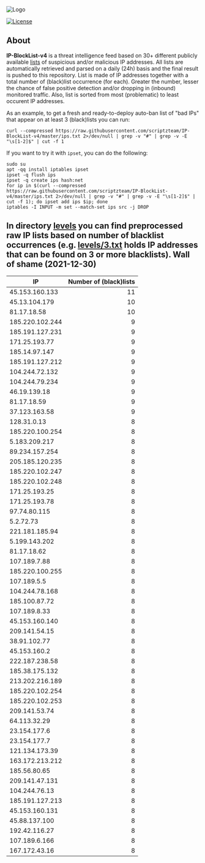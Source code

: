 ![Logo](https://i.imgur.com/PyKLAe7.png)

[![License](https://img.shields.io/badge/license-The_Unlicense-red.svg)](https://unlicense.org/)

About
----

**IP-BlockList-v4** is a threat intelligence feed based on 30+ different publicly available [lists](https://github.com/stamparm/maltrail) of suspicious and/or malicious IP addresses. All lists are automatically retrieved and parsed on a daily (24h) basis and the final result is pushed to this repository. List is made of IP addresses together with a total number of (black)list occurrence (for each). Greater the number, lesser the chance of false positive detection and/or dropping in (inbound) monitored traffic. Also, list is sorted from most (problematic) to least occurent IP addresses.

As an example, to get a fresh and ready-to-deploy auto-ban list of "bad IPs" that appear on at least 3 (black)lists you can run:

```
curl --compressed https://raw.githubusercontent.com/scriptzteam/IP-BlockList-v4/master/ips.txt 2>/dev/null | grep -v "#" | grep -v -E "\s[1-2]$" | cut -f 1
```

If you want to try it with `ipset`, you can do the following:

```
sudo su
apt -qq install iptables ipset
ipset -q flush ips
ipset -q create ips hash:net
for ip in $(curl --compressed https://raw.githubusercontent.com/scriptzteam/IP-BlockList-v4/master/ips.txt 2>/dev/null | grep -v "#" | grep -v -E "\s[1-2]$" | cut -f 1); do ipset add ips $ip; done
iptables -I INPUT -m set --match-set ips src -j DROP
```

In directory [levels](levels) you can find preprocessed raw IP lists based on number of blacklist occurrences (e.g. [levels/3.txt](levels/3.txt) holds IP addresses that can be found on 3 or more blacklists).
Wall of shame (2021-12-30)
----

|IP|Number of (black)lists|
|---|--:|
45.153.160.133|11
45.13.104.179|10
81.17.18.58|10
185.220.102.244|9
185.191.127.231|9
171.25.193.77|9
185.14.97.147|9
185.191.127.212|9
104.244.72.132|9
104.244.79.234|9
46.19.139.18|9
81.17.18.59|9
37.123.163.58|9
128.31.0.13|8
185.220.100.254|8
5.183.209.217|8
89.234.157.254|8
205.185.120.235|8
185.220.102.247|8
185.220.102.248|8
171.25.193.25|8
171.25.193.78|8
97.74.80.115|8
5.2.72.73|8
221.181.185.94|8
5.199.143.202|8
81.17.18.62|8
107.189.7.88|8
185.220.100.255|8
107.189.5.5|8
104.244.78.168|8
185.100.87.72|8
107.189.8.33|8
45.153.160.140|8
209.141.54.15|8
38.91.102.77|8
45.153.160.2|8
222.187.238.58|8
185.38.175.132|8
213.202.216.189|8
185.220.102.254|8
185.220.102.253|8
209.141.53.74|8
64.113.32.29|8
23.154.177.6|8
23.154.177.7|8
121.134.173.39|8
163.172.213.212|8
185.56.80.65|8
209.141.47.131|8
104.244.76.13|8
185.191.127.213|8
45.153.160.131|8
45.88.137.100|8
192.42.116.27|8
107.189.6.166|8
167.172.43.16|8
